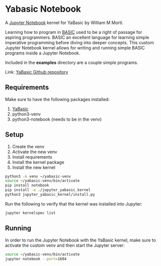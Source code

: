 # Yabasic Notebook
A [Jupyter Notebook](https://jupyter.org/) kernel for YaBasic by William M Mortl.

Learning how to program in [BASIC](https://en.wikipedia.org/wiki/BASIC) used to be a right of passage for aspiring programmers. BASIC an excellent language for learning simple imperative programming before diving into deeper concepts. This custom Jupyter Notebook kernel allows for writing and running simple BASIC programs inside a Jupyter Notebook.

Included in the **examples** directory are a couple simple programs.

Link: [YaBasic Github repository](https://github.com/marcIhm/yabasic)

## Requirements
Make sure to have the following packages installed:

1. [YaBasic](https://2484.de/yabasic/)
1. python3-venv
1. python3-notebook (needs to be in the venv)

## Setup

1. Create the venv
1. Activate the new venv
1. Install requirements
1. Install the kernel package
1. Install the new kernel

```bash
python3 -m venv ~/yabasic-venv
source ~/yabasic-venv/bin/activate
pip install notebook
pip install -e ./jupyter_yabasic_kernel
python3 jupyter_yabasic_kernel/install.py
```

Run the following to verify that the kernel was installed into Jupyter:

```bash
jupyter kernelspec list
```

## Running

In order to run the Jupyter Notebook with the YaBasic kernel, make sure to activate the custom venv and then start the Jupyter server:

```bash
source ~/yabasic-venv/bin/activate
jupyter notebook --port=1604
```
